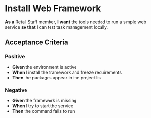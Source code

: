 # Install Web Framework

**As a** Retail Staff member, **I want** the tools needed to run a simple web service **so that** I can test task management locally.

## Acceptance Criteria

### Positive
- **Given** the environment is active
- **When** I install the framework and freeze requirements
- **Then** the packages appear in the project list

### Negative
- **Given** the framework is missing
- **When** I try to start the service
- **Then** the command fails to run
